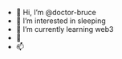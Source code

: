- 👋 Hi, I’m @doctor-bruce
- 👀 I’m interested in sleeping
- 🌱 I’m currently learning web3
- 💞️ 
- 📫 

<!---
doctor-bruce/doctor-bruce is a ✨ special ✨ repository because its `README.md` (this file) appears on your GitHub profile.
You can click the Preview link to take a look at your changes.
--->

